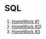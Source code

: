 # SQL

1. [HomeWork #1](https://docs.google.com/document/d/1HdaYzEtPqCiZBgkS151dlA_BbKuLX9Nj/edit?usp=sharing&ouid=112109510636888341827&rtpof=true&sd=true)
2. [HomeWork #2](https://docs.google.com/document/d/1QcVrJTg-h35ug-soapJGLXdqzuR-Wk-t/edit?usp=sharing&ouid=112109510636888341827&rtpof=true&sd=true))
3. [HomeWork #3]()
